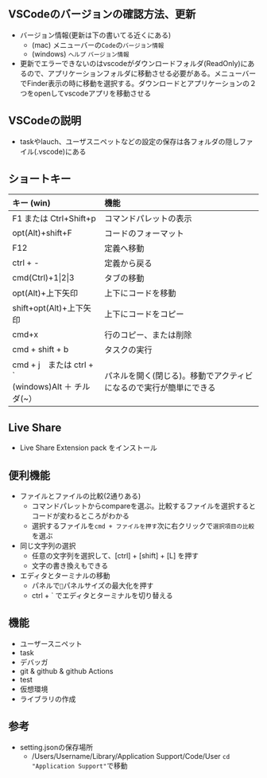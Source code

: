 ## VSCodeのバージョンの確認方法、更新
- バージョン情報(更新は下の書いてる近くにある)
  - (mac) メニューバーの`Code`の`バージョン情報`
  - (windows) `ヘルプ` `バージョン情報`  
- 更新でエラーできないのはvscodeがダウンロードフォルダ(ReadOnly)にあるので、アプリケーションフォルダに移動させる必要がある。メニューバーでFinder表示の時に移動を選択する。ダウンロードとアプリケーションの２つをopenしてvscodeアプリを移動させる 
## VSCodeの説明
- taskやlauch、ユーザスニペットなどの設定の保存は各フォルダの隠しファイル(.vscode)にある

## ショートキー
|キー (win)|機能|
|:--|:--|
|F1 または Ctrl+Shift+p|コマンドパレットの表示|
|opt(Alt)+shift+F|コードのフォーマット|
|F12|定義へ移動|
|ctrl + -|定義から戻る|
|cmd(Ctrl)+1\|2\|3|タブの移動|
|opt(Alt)+上下矢印|上下にコードを移動|
|shift+opt(Alt)+上下矢印|上下にコードをコピー|
|cmd+x|行のコピー、または削除|
|cmd + shift + b|タスクの実行|
|cmd + j　または ctrl + ` <br>(windows)Alt ＋ チルダ(~）|パネルを開く(閉じる)。移動でアクティビになるので実行が簡単にできる|

## Live Share
- Live Share Extension pack をインストール
## 便利機能
- ファイルとファイルの比較(2通りある)
  - コマンドパレットからcompareを選ぶ。比較するファイルを選択するとコードが変わるところがわかる
  - 選択するファイルを`cmd + ファイルを押す`次に右クリックで`選択項目の比較`を選ぶ
- 同じ文字列の選択
  - 任意の文字列を選択して、\[ctrl] + \[shift] + \[L] を押す
  - 文字の書き換えもできる
- エディタとターミナルの移動
  - パネルで`🔼`パネルサイズの最大化を押す
  - ctrl + ` でエディタとターミナルを切り替える
## 機能
- ユーザースニペット
- task
- デバッガ
- git & github & github Actions
- test
- 仮想環境
- ライブラリの作成

## 参考
- setting.jsonの保存場所
  - /Users/Username/Library/Application Support/Code/User `cd "Application Support"`で移動
